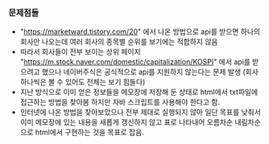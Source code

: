 ### 문제점들
- "https://marketward.tistory.com/20" 에서 나온 방법으로 api를 받으면 하나의 회사만 나오는데 여러 회사의 종목별 순위를 보기에는 적합하지 않음
- 따라서 회사들이 전부 보이는 상위 페이지 "https://m.stock.naver.com/domestic/capitalization/KOSPI" 에서 api를 받으려고 했으나 네이버주식은 공식적으로 api를 지원하지 않는다는 문제 발생 (회사 하나씩은 볼 수 있어도 전체는 보기 힘들다)
- 지난 방식으로 이미 얻은 정보들을 메모장에 저장해 둔 상태로 html에서 txt파일에 접근하는 방법을 찾아봄 하지만 자바 스크립트를 사용해야 한다고 함.
- 인터넷에 나온 방법을 찾아보았으나 전부 제대로 실행되지 않아 일단 목표를 낮춰서 이미 메모장에 있는 내용을 새롭게 갱신하지 않고 표로 나타내어 오름차순 내림차순으로 html에서 구현하는 것을 목표로 잡음.